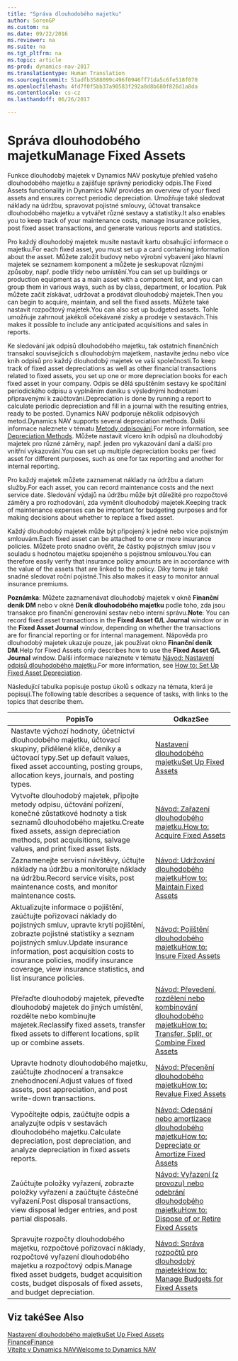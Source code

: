 ```yaml
---
title: "Správa dlouhodobého majetku"
author: SorenGP
ms.custom: na
ms.date: 09/22/2016
ms.reviewer: na
ms.suite: na
ms.tgt_pltfrm: na
ms.topic: article
ms-prod: dynamics-nav-2017
ms.translationtype: Human Translation
ms.sourcegitcommit: 51adfb3588099c496f0946ff71da5c6fe518f070
ms.openlocfilehash: 4fd7f0f5bb37a90583f292a8d8b680f826d1a8da
ms.contentlocale: cs-cz
ms.lasthandoff: 06/26/2017

---
```


# <a name="manage-fixed-assets"></a><span data-ttu-id="246ea-102">Správa dlouhodobého majetku</span><span class="sxs-lookup"><span data-stu-id="246ea-102">Manage Fixed Assets</span></span>
<span data-ttu-id="246ea-103">Funkce dlouhodobý majetek v Dynamics NAV poskytuje přehled vašeho dlouhodobého majetku a zajišťuje správný periodický odpis.</span><span class="sxs-lookup"><span data-stu-id="246ea-103">The Fixed Assets functionality in Dynamics NAV provides an overview of your fixed assets and ensures correct periodic depreciation.</span></span> <span data-ttu-id="246ea-104">Umožňuje také sledovat náklady na údržbu, spravovat pojistné smlouvy, účtovat transakce dlouhodobého majetku a vytvářet různé sestavy a statistiky.</span><span class="sxs-lookup"><span data-stu-id="246ea-104">It also enables you to keep track of your maintenance costs, manage insurance policies, post fixed asset transactions, and generate various reports and statistics.</span></span>

<span data-ttu-id="246ea-105">Pro každý dlouhodobý majetek musíte nastavit kartu obsahující informace o majetku.</span><span class="sxs-lookup"><span data-stu-id="246ea-105">For each fixed asset, you must set up a card containing information about the asset.</span></span> <span data-ttu-id="246ea-106">Můžete založit budovy nebo výrobní vybavení jako hlavní majetek se seznamem komponent a můžete je seskupovat různými způsoby, např. podle třídy nebo umístění.</span><span class="sxs-lookup"><span data-stu-id="246ea-106">You can set up buildings or production equipment as a main asset with a component list, and you can group them in various ways, such as by class, department, or location.</span></span> <span data-ttu-id="246ea-107">Pak můžete začít získávat, udržovat a prodávat dlouhodobý majetek.</span><span class="sxs-lookup"><span data-stu-id="246ea-107">Then you can begin to acquire, maintain, and sell the fixed assets.</span></span> <span data-ttu-id="246ea-108">Můžete také nastavit rozpočtový majetek.</span><span class="sxs-lookup"><span data-stu-id="246ea-108">You can also set up budgeted assets.</span></span> <span data-ttu-id="246ea-109">Tohle umožňuje zahrnout jakékoli očekávané zisky a prodeje v sestavách.</span><span class="sxs-lookup"><span data-stu-id="246ea-109">This makes it possible to include any anticipated acquisitions and sales in reports.</span></span>

<span data-ttu-id="246ea-110">Ke sledování jak odpisů dlouhodobého majetku, tak ostatních finančních transakcí souvisejících s dlouhodobým majetkem, nastavíte jednu nebo více knih odpisů pro každý dlouhodobý majetek ve vaší společnosti.</span><span class="sxs-lookup"><span data-stu-id="246ea-110">To keep track of fixed asset depreciations as well as other financial transactions related to fixed assets, you set up one or more depreciation books for each fixed asset in your company.</span></span> <span data-ttu-id="246ea-111">Odpis se dělá spuštěním sestavy ke spočítání periodického odpisu a vyplněním deníku s výslednými hodnotami připravenými k zaúčtování.</span><span class="sxs-lookup"><span data-stu-id="246ea-111">Depreciation is done by running a report to calculate periodic depreciation and fill in a journal with the resulting entries, ready to be posted.</span></span> <span data-ttu-id="246ea-112">Dynamics NAV podporuje několik odpisových metod.</span><span class="sxs-lookup"><span data-stu-id="246ea-112">Dynamics NAV supports several depreciation methods.</span></span> <span data-ttu-id="246ea-113">Další informace naleznete v tématu [Metody odpisování](fa-depreciation-methods.md).</span><span class="sxs-lookup"><span data-stu-id="246ea-113">For more information, see [Depreciation Methods](fa-depreciation-methods.md).</span></span> <span data-ttu-id="246ea-114">Můžete nastavit vícero knih odpisů na dlouhodobý majetek pro různé záměry, např. jeden pro vykazování daní a další pro vnitřní vykazování.</span><span class="sxs-lookup"><span data-stu-id="246ea-114">You can set up multiple depreciation books per fixed asset for different purposes, such as one for tax reporting and another for internal reporting.</span></span>

<span data-ttu-id="246ea-115">Pro každý majetek můžete zaznamenat náklady na údržbu a datum služby.</span><span class="sxs-lookup"><span data-stu-id="246ea-115">For each asset, you can record maintenance costs and the next service date.</span></span> <span data-ttu-id="246ea-116">Sledování výdajů na údržbu může být důležité pro rozpočtové záměry a pro rozhodování, zda vyměnit dlouhodobý majetek.</span><span class="sxs-lookup"><span data-stu-id="246ea-116">Keeping track of maintenance expenses can be important for budgeting purposes and for making decisions about whether to replace a fixed asset.</span></span>

<span data-ttu-id="246ea-117">Každý dlouhodobý majetek může být připojený k jedné nebo více pojistným smlouvám.</span><span class="sxs-lookup"><span data-stu-id="246ea-117">Each fixed asset can be attached to one or more insurance policies.</span></span> <span data-ttu-id="246ea-118">Můžete proto snadno ověřit, že částky pojistných smluv jsou v souladu s hodnotou majetku spojeného s pojistnou smlouvou.</span><span class="sxs-lookup"><span data-stu-id="246ea-118">You can therefore easily verify that insurance policy amounts are in accordance with the value of the assets that are linked to the policy.</span></span> <span data-ttu-id="246ea-119">Díky tomu je také snadné sledovat roční pojistné.</span><span class="sxs-lookup"><span data-stu-id="246ea-119">This also makes it easy to monitor annual insurance premiums.</span></span>

<span data-ttu-id="246ea-120">**Poznámka**: Můžete zaznamenávat dlouhodobý majetek v okně **Finanční deník DM** nebo v okně **Deník dlouhodobého majetku** podle toho, zda jsou transakce pro finanční generování sestav nebo interní správu.</span><span class="sxs-lookup"><span data-stu-id="246ea-120">**Note**: You can record fixed asset transactions in the **Fixed Asset G/L Journal** window or in the **Fixed Asset Journal** window, depending on whether the transactions are for financial reporting or for internal management.</span></span> <span data-ttu-id="246ea-121">Nápověda pro dlouhodobý majetek ukazuje pouze, jak používat okno **Finanční deník DM**.</span><span class="sxs-lookup"><span data-stu-id="246ea-121">Help for Fixed Assets only describes how to use the **Fixed Asset G/L Journal** window.</span></span> <span data-ttu-id="246ea-122">Další informace naleznete v tématu [Návod: Nastavení odpisů dlouhodobého majetku](fa-how-setup-depreciation.md).</span><span class="sxs-lookup"><span data-stu-id="246ea-122">For more information, see [How to: Set Up Fixed Asset Depreciation](fa-how-setup-depreciation.md).</span></span>

<span data-ttu-id="246ea-123">Následující tabulka popisuje postup úkolů s odkazy na témata, která je popisují.</span><span class="sxs-lookup"><span data-stu-id="246ea-123">The following table describes a sequence of tasks, with links to the topics that describe them.</span></span>

| <span data-ttu-id="246ea-124">Popis</span><span class="sxs-lookup"><span data-stu-id="246ea-124">To</span></span> | <span data-ttu-id="246ea-125">Odkaz</span><span class="sxs-lookup"><span data-stu-id="246ea-125">See</span></span> |
|----|-----|
|<span data-ttu-id="246ea-126">Nastavte výchozí hodnoty, účetnictví dlouhodobého majetku, účtovací skupiny, přidělené klíče, deníky a účtovací typy.</span><span class="sxs-lookup"><span data-stu-id="246ea-126">Set up default values, fixed asset accounting, posting groups, allocation keys, journals, and posting types.</span></span>|[<span data-ttu-id="246ea-127">Nastavení dlouhodobého majetku</span><span class="sxs-lookup"><span data-stu-id="246ea-127">Set Up Fixed Assets</span></span>](fa-setup.md)|
|<span data-ttu-id="246ea-128">Vytvořte dlouhodobý majetek, připojte metody odpisu, účtování pořízení, konečné zůstatkové hodnoty a tisk seznamů dlouhodobého majetku.</span><span class="sxs-lookup"><span data-stu-id="246ea-128">Create fixed assets, assign depreciation methods, post acquisitions, salvage values, and print fixed asset lists.</span></span>|[<span data-ttu-id="246ea-129">Návod: Zařazení dlouhodobého majetku.</span><span class="sxs-lookup"><span data-stu-id="246ea-129">How to: Acquire Fixed Assets</span></span>](fa-how-acquire.md)|
|<span data-ttu-id="246ea-130">Zaznamenejte servisní návštěvy, účtujte náklady na údržbu a monitorujte náklady na údržbu.</span><span class="sxs-lookup"><span data-stu-id="246ea-130">Record service visits, post maintenance costs, and monitor maintenance costs.</span></span>|[<span data-ttu-id="246ea-131">Návod: Udržování dlouhodobého majetku</span><span class="sxs-lookup"><span data-stu-id="246ea-131">How to: Maintain Fixed Assets</span></span>](fa-how-maintain.md)|
|<span data-ttu-id="246ea-132">Aktualizujte informace o pojištění, zaúčtujte pořizovací náklady do pojistných smluv, upravte krytí pojištění, zobrazte pojistné statistiky a seznam pojistných smluv.</span><span class="sxs-lookup"><span data-stu-id="246ea-132">Update insurance information, post acquisition costs to insurance policies, modify insurance coverage, view insurance statistics, and list insurance policies.</span></span>|[<span data-ttu-id="246ea-133">Návod: Pojištění dlouhodobého majetku</span><span class="sxs-lookup"><span data-stu-id="246ea-133">How to: Insure Fixed Assets</span></span>](fa-how-insure.md)|
|<span data-ttu-id="246ea-134">Přeřaďte dlouhodobý majetek, převeďte dlouhodobý majetek do jiných umístění, rozdělte nebo kombinujte majetek.</span><span class="sxs-lookup"><span data-stu-id="246ea-134">Reclassify fixed assets, transfer fixed assets to different locations, split up or combine assets.</span></span>|[<span data-ttu-id="246ea-135">Návod: Převedení, rozdělení nebo kombinování dlouhodobého majetku</span><span class="sxs-lookup"><span data-stu-id="246ea-135">How to: Transfer, Split, or Combine Fixed Assets</span></span>](fa-how-trans-split-combine.md)|
|<span data-ttu-id="246ea-136">Upravte hodnoty dlouhodobého majetku, zaúčtujte zhodnocení a transakce znehodnocení.</span><span class="sxs-lookup"><span data-stu-id="246ea-136">Adjust values of fixed assets, post appreciation, and post write-down transactions.</span></span>|[<span data-ttu-id="246ea-137">Návod: Přecenění dlouhodobého majetku</span><span class="sxs-lookup"><span data-stu-id="246ea-137">How to: Revalue Fixed Assets</span></span>](fa-how-revalue.md)|
|<span data-ttu-id="246ea-138">Vypočítejte odpis, zaúčtujte odpis a analyzujte odpis v sestavách dlouhodobého majetku.</span><span class="sxs-lookup"><span data-stu-id="246ea-138">Calculate depreciation, post depreciation, and  analyze depreciation in fixed assets reports.</span></span>|[<span data-ttu-id="246ea-139">Návod: Odepsání nebo amortizace dlouhodobého majetku</span><span class="sxs-lookup"><span data-stu-id="246ea-139">How to: Depreciate or Amortize Fixed Assets</span></span>](fa-how-depreciate-amortize.md)|
|<span data-ttu-id="246ea-140">Zaúčtujte položky vyřazení, zobrazte položky vyřazení a zaúčtujte částečné vyřazení.</span><span class="sxs-lookup"><span data-stu-id="246ea-140">Post disposal transactions, view disposal ledger entries, and post partial disposals.</span></span>|[<span data-ttu-id="246ea-141">Návod: Vyřazení (z provozu) nebo odebrání dlouhodobého majetku</span><span class="sxs-lookup"><span data-stu-id="246ea-141">How to: Dispose of or Retire Fixed Assets</span></span>](fa-how-dispose-retire.md)||
|<span data-ttu-id="246ea-142">Spravujte rozpočty dlouhodobého majetku, rozpočtové pořizovací náklady, rozpočtové vyřazení dlouhodobého majetku a rozpočtový odpis.</span><span class="sxs-lookup"><span data-stu-id="246ea-142">Manage fixed asset budgets, budget acquisition costs, budget disposals of fixed assets, and budget depreciation.</span></span>|[<span data-ttu-id="246ea-143">Návod: Správa rozpočtů pro dlouhodobý majetek</span><span class="sxs-lookup"><span data-stu-id="246ea-143">How to: Manage Budgets for Fixed Assets</span></span>](fa-how-manage-budgets.md)|

## <a name="see-also"></a><span data-ttu-id="246ea-144">Viz také</span><span class="sxs-lookup"><span data-stu-id="246ea-144">See Also</span></span>
[<span data-ttu-id="246ea-145">Nastavení dlouhodobého majetku</span><span class="sxs-lookup"><span data-stu-id="246ea-145">Set Up Fixed Assets</span></span>](fa-setup.md)  
[<span data-ttu-id="246ea-146">Finance</span><span class="sxs-lookup"><span data-stu-id="246ea-146">Finance</span></span>](finance-setup.md)  
[<span data-ttu-id="246ea-147">Vítejte v Dynamics NAV</span><span class="sxs-lookup"><span data-stu-id="246ea-147">Welcome to Dynamics NAV</span></span>](across-get-started.md)

